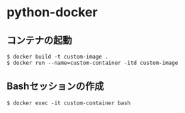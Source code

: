 # python-docker

## コンテナの起動

```console
$ docker build -t custom-image .
$ docker run --name=custom-container -itd custom-image
```

## Bashセッションの作成

```console
$ docker exec -it custom-container bash
```
